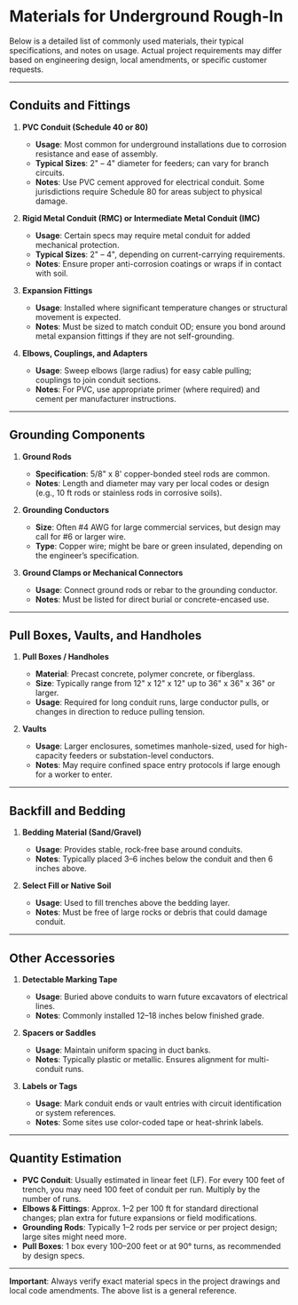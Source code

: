 # Materials for Underground Rough-In

Below is a detailed list of commonly used materials, their typical specifications, and notes on usage. Actual project requirements may differ based on engineering design, local amendments, or specific customer requests.

---

## Conduits and Fittings

1. **PVC Conduit (Schedule 40 or 80)**
   - **Usage**: Most common for underground installations due to corrosion resistance and ease of assembly.
   - **Typical Sizes**: 2" – 4" diameter for feeders; can vary for branch circuits.
   - **Notes**: Use PVC cement approved for electrical conduit. Some jurisdictions require Schedule 80 for areas subject to physical damage.

2. **Rigid Metal Conduit (RMC) or Intermediate Metal Conduit (IMC)**
   - **Usage**: Certain specs may require metal conduit for added mechanical protection.
   - **Typical Sizes**: 2" – 4", depending on current-carrying requirements.
   - **Notes**: Ensure proper anti-corrosion coatings or wraps if in contact with soil.

3. **Expansion Fittings**
   - **Usage**: Installed where significant temperature changes or structural movement is expected.
   - **Notes**: Must be sized to match conduit OD; ensure you bond around metal expansion fittings if they are not self-grounding.

4. **Elbows, Couplings, and Adapters**
   - **Usage**: Sweep elbows (large radius) for easy cable pulling; couplings to join conduit sections.
   - **Notes**: For PVC, use appropriate primer (where required) and cement per manufacturer instructions.

---

## Grounding Components

1. **Ground Rods**
   - **Specification**: 5/8" x 8' copper-bonded steel rods are common.
   - **Notes**: Length and diameter may vary per local codes or design (e.g., 10 ft rods or stainless rods in corrosive soils).

2. **Grounding Conductors**
   - **Size**: Often #4 AWG for large commercial services, but design may call for #6 or larger wire.
   - **Type**: Copper wire; might be bare or green insulated, depending on the engineer’s specification.

3. **Ground Clamps or Mechanical Connectors**
   - **Usage**: Connect ground rods or rebar to the grounding conductor.
   - **Notes**: Must be listed for direct burial or concrete-encased use.

---

## Pull Boxes, Vaults, and Handholes

1. **Pull Boxes / Handholes**
   - **Material**: Precast concrete, polymer concrete, or fiberglass.
   - **Size**: Typically range from 12" x 12" x 12" up to 36" x 36" x 36" or larger.
   - **Usage**: Required for long conduit runs, large conductor pulls, or changes in direction to reduce pulling tension.

2. **Vaults**
   - **Usage**: Larger enclosures, sometimes manhole-sized, used for high-capacity feeders or substation-level conductors.
   - **Notes**: May require confined space entry protocols if large enough for a worker to enter.

---

## Backfill and Bedding

1. **Bedding Material (Sand/Gravel)**
   - **Usage**: Provides stable, rock-free base around conduits.
   - **Notes**: Typically placed 3–6 inches below the conduit and then 6 inches above.

2. **Select Fill or Native Soil**
   - **Usage**: Used to fill trenches above the bedding layer.
   - **Notes**: Must be free of large rocks or debris that could damage conduit.

---

## Other Accessories

1. **Detectable Marking Tape**
   - **Usage**: Buried above conduits to warn future excavators of electrical lines.
   - **Notes**: Commonly installed 12–18 inches below finished grade.

2. **Spacers or Saddles**
   - **Usage**: Maintain uniform spacing in duct banks.
   - **Notes**: Typically plastic or metallic. Ensures alignment for multi-conduit runs.

3. **Labels or Tags**
   - **Usage**: Mark conduit ends or vault entries with circuit identification or system references.
   - **Notes**: Some sites use color-coded tape or heat-shrink labels.

---

## Quantity Estimation

- **PVC Conduit**: Usually estimated in linear feet (LF). For every 100 feet of trench, you may need 100 feet of conduit per run. Multiply by the number of runs.  
- **Elbows & Fittings**: Approx. 1–2 per 100 ft for standard directional changes; plan extra for future expansions or field modifications.  
- **Grounding Rods**: Typically 1–2 rods per service or per project design; large sites might need more.  
- **Pull Boxes**: 1 box every 100–200 feet or at 90° turns, as recommended by design specs.  

---

**Important**: Always verify exact material specs in the project drawings and local code amendments. The above list is a general reference.
